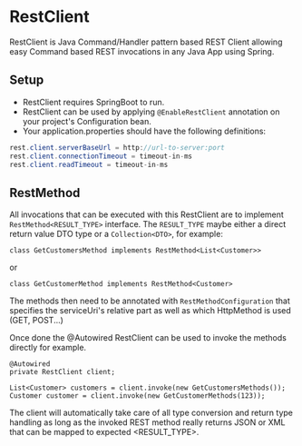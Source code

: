# RestClient #

RestClient is Java Command/Handler pattern based REST Client allowing easy Command based REST invocations in any Java App using Spring.

## Setup ##

* RestClient requires SpringBoot to run.
* RestClient can be used by applying `@EnableRestClient` annotation on your project's Configuration bean.
* Your application.properties should have the following definitions:

```java
rest.client.serverBaseUrl = http://url-to-server:port
rest.client.connectionTimeout = timeout-in-ms
rest.client.readTimeout = timeout-in-ms
```

## RestMethod ##

All invocations that can be executed with this RestClient are to implement `RestMethod<RESULT_TYPE>` interface. The `RESULT_TYPE` maybe either a direct return value DTO type or a `Collection<DTO>`, for example:

`class GetCustomersMethod implements RestMethod<List<Customer>>`

or

`class GetCustomerMethod implements RestMethod<Customer>`

The methods then need to be annotated with `RestMethodConfiguration` that specifies the serviceUri's relative part as well as which HttpMethod is used (GET, POST...)

Once done the @Autowired RestClient can be used to invoke the methods directly for example.

```property
@Autowired
private RestClient client;

List<Customer> customers = client.invoke(new GetCustomersMethods());
Customer customer = client.invoke(new GetCustomerMethods(123));
```

The client will automatically take care of all type conversion and return type handling as long as the invoked REST method really returns JSON or XML that can be mapped to expected <RESULT_TYPE>.


